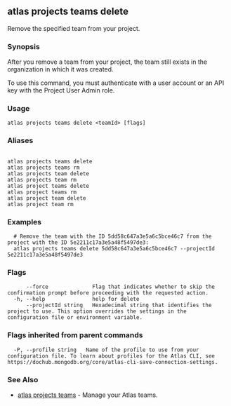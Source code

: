 ## atlas projects teams delete

Remove the specified team from your project.


### Synopsis

After you remove a team from your project, the team still exists in the organization in which it was created.

To use this command, you must authenticate with a user account or an API key with the Project User Admin role.


### Usage
```
atlas projects teams delete <teamId> [flags]
```

### Aliases
```

atlas projects teams delete
atlas projects teams rm
atlas projects team delete
atlas projects team rm
atlas project teams delete
atlas project teams rm
atlas project team delete
atlas project team rm
```

### Examples

```
  # Remove the team with the ID 5dd58c647a3e5a6c5bce46c7 from the project with the ID 5e2211c17a3e5a48f5497de3:
  atlas projects teams delete 5dd58c647a3e5a6c5bce46c7 --projectId 5e2211c17a3e5a48f5497de3
```


### Flags

```
      --force              Flag that indicates whether to skip the confirmation prompt before proceeding with the requested action.
  -h, --help               help for delete
      --projectId string   Hexadecimal string that identifies the project to use. This option overrides the settings in the configuration file or environment variable.

```


### Flags inherited from parent commands

```
  -P, --profile string   Name of the profile to use from your configuration file. To learn about profiles for the Atlas CLI, see https://dochub.mongodb.org/core/atlas-cli-save-connection-settings.

```

### See Also


* [atlas projects teams](atlas_projects_teams.md)	- Manage your Atlas teams.



